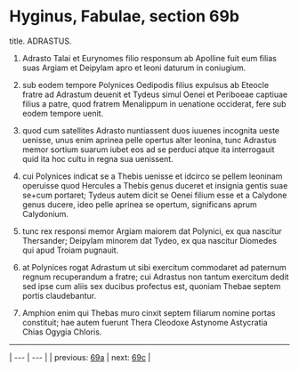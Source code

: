 # Hyginus, Fabulae, section 69b

title. ADRASTUS.



1. Adrasto Talai et Eurynomes filio responsum ab Apolline fuit eum filias suas Argiam et Deipylam apro et leoni daturum in coniugium.



2. sub eodem tempore Polynices Oedipodis filius expulsus ab Eteocle fratre ad Adrastum deuenit et Tydeus simul Oenei et Periboeae captiuae filius a patre, quod fratrem Menalippum in uenatione occiderat, fere sub eodem tempore uenit.



3. quod cum satellites Adrasto nuntiassent duos iuuenes incognita ueste uenisse, unus enim aprinea pelle opertus alter leonina, tunc Adrastus memor sortium suarum iubet eos ad se perduci atque ita interrogauit quid ita hoc cultu in regna sua uenissent.



4. cui Polynices indicat se a Thebis uenisse et idcirco se pellem leoninam operuisse quod Hercules a Thebis genus duceret et insignia gentis suae se+cum portaret; Tydeus autem dicit se Oenei filium esse et a Calydone genus ducere, ideo pelle aprinea se opertum, significans aprum Calydonium.



5. tunc rex responsi memor Argiam maiorem dat Polynici, ex qua nascitur Thersander; Deipylam minorem dat Tydeo, ex qua nascitur Diomedes qui apud Troiam pugnauit.



6. at Polynices rogat Adrastum ut sibi exercitum commodaret ad paternum regnum recuperandum a fratre; cui Adrastus non tantum exercitum dedit sed ipse cum aliis sex ducibus profectus est, quoniam Thebae septem portis claudebantur.



7. Amphion enim qui Thebas muro cinxit septem filiarum nomine portas constituit; hae autem fuerunt Thera Cleodoxe Astynome Astycratia Chias Ogygia Chloris.



---

| --- | --- |
| previous: [69a](../69a/) | next: [69c](../69c/) |